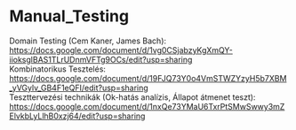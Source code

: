 # Manual_Testing

Domain Testing (Cem Kaner, James Bach): https://docs.google.com/document/d/1vg0CSjabzyKgXmQY-iioksglBAS1TLrUDnmVFTg9OCs/edit?usp=sharing </br>
Kombinatorikus Tesztelés: https://docs.google.com/document/d/19FJQ73Y0o4VmSTWZYzyH5b7XBM_yVGylv_GB4F1eQFI/edit?usp=sharing </br>
Teszttervezési technikák (Ok-hatás analízis, Állapot átmenet teszt): https://docs.google.com/document/d/1nxQe73YMaU6TxrPtSMwSwwy3mZElvkbLyLlhB0xzj64/edit?usp=sharing
